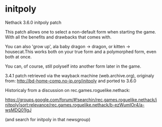 # initpoly
Nethack 3.6.0 initpoly patch

This patch allows one to select a non-default form when starting the game. With all the benefits and drawbacks that comes with.

You can also 'grow up', ala baby dragon -> dragon, or kitten -> housecat.This works both on your true form and a polymorphed form, even both at once.

You can, of course, still polyself into another form later in the game.

3.4.1 patch retrieved via the wayback machine (web.archive.org), originaly from:
http://bd-home-comp.no-ip.org/initpoly
and ported to 3.6.0

Historicaly from a discussion on rec.games.roguelike.nethack:

https://groups.google.com/forum/#!searchin/rec.games.roguelike.nethack/initpoly|sort:relevance/rec.games.roguelike.nethack/b-ezWumIOr4/a-wsMDQ01lgJ

(and search for initpoly in that newsgroup)
